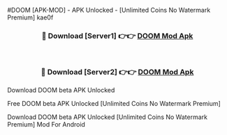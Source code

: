 #DOOM [APK-MOD] - APK Unlocked - [Unlimited Coins No Watermark Premium] kae0f



<div align="center">

<h3>🔴 Download [Server1] 👉👉 <a href="https://momento.my/?title=DOOM">DOOM Mod Apk</a></h3><br>

<h3>🔴 Download [Server2] 👉👉 <a href="https://momento.my/?title=DOOM">DOOM Mod Apk</a></h3>
</div>



Download DOOM beta APK Unlocked

Free DOOM beta APK Unlocked [Unlimited Coins No Watermark Premium]

Download DOOM beta APK Unlocked [Unlimited Coins No Watermark Premium] Mod For Android
